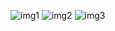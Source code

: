 ![img1](https://github.com/user-attachments/assets/4496900c-9ffc-4afc-872b-6ec1c1de69eb)
![img2](https://github.com/user-attachments/assets/89dab4fe-95bf-47a7-a207-bcec9694722a)
![img3](https://github.com/user-attachments/assets/55acb742-5832-400f-b3b4-24dd81611f87)
